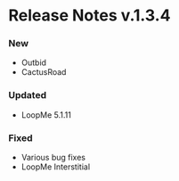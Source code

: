# Release Notes v.1.3.4

### New
* Outbid
* CactusRoad

### Updated
* LoopMe 5.1.11

### Fixed
* Various bug fixes
* LoopMe Interstitial
